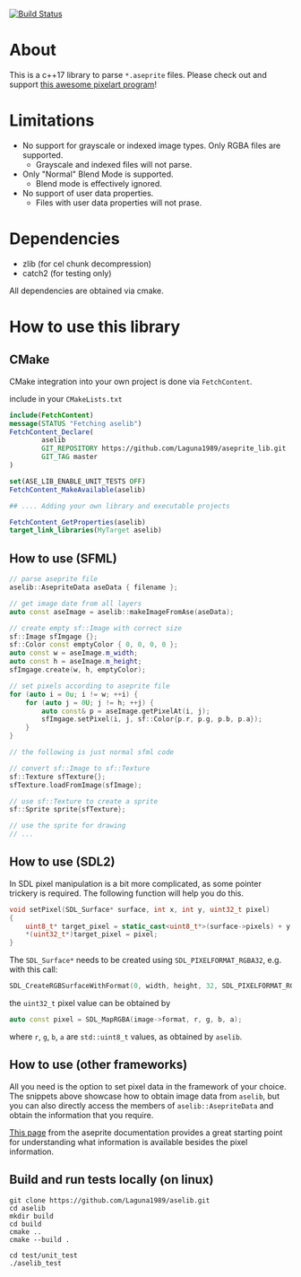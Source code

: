 [![Build Status](https://github.com/Laguna1989/aselib/actions/workflows/test_verification.yml/badge.svg)](https://github.com/Laguna1989/aselib/actions/workflows/unittests.yml)

# About

This is a c++17 library to parse `*.aseprite` files. Please check out and
support [this awesome pixelart program](https://www.aseprite.org/)!

# Limitations

* No support for grayscale or indexed image types. Only RGBA files are supported.
    * Grayscale and indexed files will not parse.
* Only "Normal" Blend Mode is supported.
    * Blend mode is effectively ignored.
* No support of user data properties.
    * Files with user data properties will not prase.

# Dependencies

* zlib (for cel chunk decompression)
* catch2 (for testing only)

All dependencies are obtained via cmake.

# How to use this library

## CMake

CMake integration into your own project is done via `FetchContent`.

include in your `CMakeLists.txt`

```cmake
include(FetchContent)
message(STATUS "Fetching aselib")
FetchContent_Declare(
        aselib
        GIT_REPOSITORY https://github.com/Laguna1989/aseprite_lib.git
        GIT_TAG master
)

set(ASE_LIB_ENABLE_UNIT_TESTS OFF)
FetchContent_MakeAvailable(aselib)

## .... Adding your own library and executable projects

FetchContent_GetProperties(aselib)
target_link_libraries(MyTarget aselib)
```

## How to use (SFML)

```c++
// parse aseprite file    
aselib::AsepriteData aseData { filename };

// get image date from all layers
auto const aseImage = aselib::makeImageFromAse(aseData);

// create empty sf::Image with correct size
sf::Image sfImgage {};
sf::Color const emptyColor { 0, 0, 0, 0 };
auto const w = aseImage.m_width;
auto const h = aseImage.m_height;
sfImgage.create(w, h, emptyColor);

// set pixels according to aseprite file
for (auto i = 0u; i != w; ++i) {
    for (auto j = 0U; j != h; ++j) {
        auto const& p = aseImage.getPixelAt(i, j);
        sfImgage.setPixel(i, j, sf::Color{p.r, p.g, p.b, p.a});
    }
}

// the following is just normal sfml code

// convert sf::Image to sf::Texture
sf::Texture sfTexture{};
sfTexture.loadFromImage(sfImage);

// use sf::Texture to create a sprite
sf::Sprite sprite{sfTexture};

// use the sprite for drawing
// ...
```

## How to use (SDL2)

In SDL pixel manipulation is a bit more complicated, as some pointer trickery is required. The following function will
help you do this.

```c++
void setPixel(SDL_Surface* surface, int x, int y, uint32_t pixel)
{
    uint8_t* target_pixel = static_cast<uint8_t*>(surface->pixels) + y * surface->pitch + x * 4;
    *(uint32_t*)target_pixel = pixel;
}
```

The `SDL_Surface*` needs to be created using `SDL_PIXELFORMAT_RGBA32`, e.g. with this call:

```c++
SDL_CreateRGBSurfaceWithFormat(0, width, height, 32, SDL_PIXELFORMAT_RGBA32)
```

the `uint32_t` pixel value can be obtained by

```c++
auto const pixel = SDL_MapRGBA(image->format, r, g, b, a);
```

where `r`, `g`, `b`, `a` are `std::uint8_t` values, as obtained by `aselib`.

## How to use (other frameworks)

All you need is the option to set pixel data in the framework of your choice.
The snippets above showcase how to obtain image data from `aselib`, but you can also directly access the members
of `aselib::AsepriteData` and obtain the information that you require.

[This page](https://github.com/aseprite/aseprite/blob/main/docs/ase-file-specs.md) from the aseprite documentation
provides a great starting point for understanding what information is available besides the pixel information.

## Build and run tests locally (on linux)

```shell
git clone https://github.com/Laguna1989/aselib.git
cd aselib
mkdir build
cd build
cmake ..
cmake --build .

cd test/unit_test
./aselib_test
```


